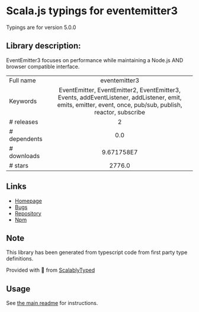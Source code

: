 
# Scala.js typings for eventemitter3

Typings are for version 5.0.0

## Library description:
EventEmitter3 focuses on performance while maintaining a Node.js AND browser compatible interface.

|                    |                 |
| ------------------ | :-------------: |
| Full name          | eventemitter3 |
| Keywords           | EventEmitter, EventEmitter2, EventEmitter3, Events, addEventListener, addListener, emit, emits, emitter, event, once, pub/sub, publish, reactor, subscribe |
| # releases         | 2 |
| # dependents       | 0.0 |
| # downloads        | 9.671758E7 |
| # stars            | 2776.0 |

## Links
- [Homepage](https://github.com/primus/eventemitter3#readme)
- [Bugs](https://github.com/primus/eventemitter3/issues)
- [Repository](https://github.com/primus/eventemitter3)
- [Npm](https://www.npmjs.com/package/eventemitter3)
    


## Note
This library has been generated from typescript code from first party type definitions.

Provided with :purple_heart: from [ScalablyTyped](https://github.com/oyvindberg/ScalablyTyped)

## Usage
See [the main readme](../../readme.md) for instructions.


